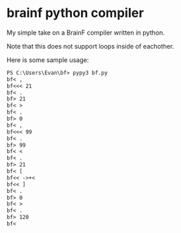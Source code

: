 # brainf python compiler

My simple take on a BrainF compiler written in python.

Note that this does not support loops inside of eachother.

Here is some sample usage:

```txt
PS C:\Users\Evan\bf> pypy3 bf.py
bf< ,
bf<<< 21
bf< .
bf> 21
bf< >
bf< .
bf> 0
bf< ,
bf<<< 99
bf< .
bf> 99
bf< <
bf< .
bf> 21
bf< [
bf<< ->+<
bf<< ]
bf< .
bf> 0
bf< >
bf< .
bf> 120
bf<
```
